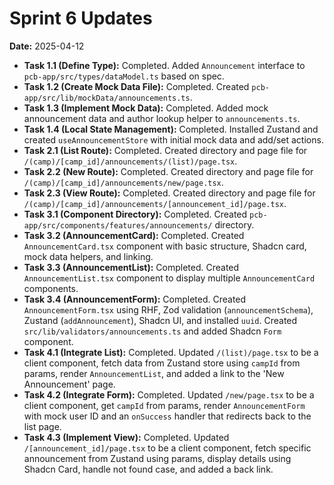 # Sprint 6 Updates

**Date:** 2025-04-12

*   **Task 1.1 (Define Type):** Completed. Added `Announcement` interface to `pcb-app/src/types/dataModel.ts` based on spec.
*   **Task 1.2 (Create Mock Data File):** Completed. Created `pcb-app/src/lib/mockData/announcements.ts`.
*   **Task 1.3 (Implement Mock Data):** Completed. Added mock announcement data and author lookup helper to `announcements.ts`.
*   **Task 1.4 (Local State Management):** Completed. Installed Zustand and created `useAnnouncementStore` with initial mock data and add/set actions.
*   **Task 2.1 (List Route):** Completed. Created directory and page file for `/(camp)/[camp_id]/announcements/(list)/page.tsx`.
*   **Task 2.2 (New Route):** Completed. Created directory and page file for `/(camp)/[camp_id]/announcements/new/page.tsx`.
*   **Task 2.3 (View Route):** Completed. Created directory and page file for `/(camp)/[camp_id]/announcements/[announcement_id]/page.tsx`.
*   **Task 3.1 (Component Directory):** Completed. Created `pcb-app/src/components/features/announcements/` directory.
*   **Task 3.2 (AnnouncementCard):** Completed. Created `AnnouncementCard.tsx` component with basic structure, Shadcn card, mock data helpers, and linking.
*   **Task 3.3 (AnnouncementList):** Completed. Created `AnnouncementList.tsx` component to display multiple `AnnouncementCard` components.
*   **Task 3.4 (AnnouncementForm):** Completed. Created `AnnouncementForm.tsx` using RHF, Zod validation (`announcementSchema`), Zustand (`addAnnouncement`), Shadcn UI, and installed `uuid`. Created `src/lib/validators/announcements.ts` and added Shadcn `Form` component.
*   **Task 4.1 (Integrate List):** Completed. Updated `/(list)/page.tsx` to be a client component, fetch data from Zustand store using `campId` from params, render `AnnouncementList`, and added a link to the 'New Announcement' page.
*   **Task 4.2 (Integrate Form):** Completed. Updated `/new/page.tsx` to be a client component, get `campId` from params, render `AnnouncementForm` with mock user ID and an `onSuccess` handler that redirects back to the list page.
*   **Task 4.3 (Implement View):** Completed. Updated `/[announcement_id]/page.tsx` to be a client component, fetch specific announcement from Zustand using params, display details using Shadcn Card, handle not found case, and added a back link.
